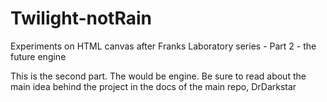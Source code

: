 # Twilight-notRain
Experiments on HTML canvas after Franks Laboratory series - Part 2 - the future engine

This is the second part. The would be engine.
Be sure to read about the main idea behind the project in the docs of the main repo, DrDarkstar
